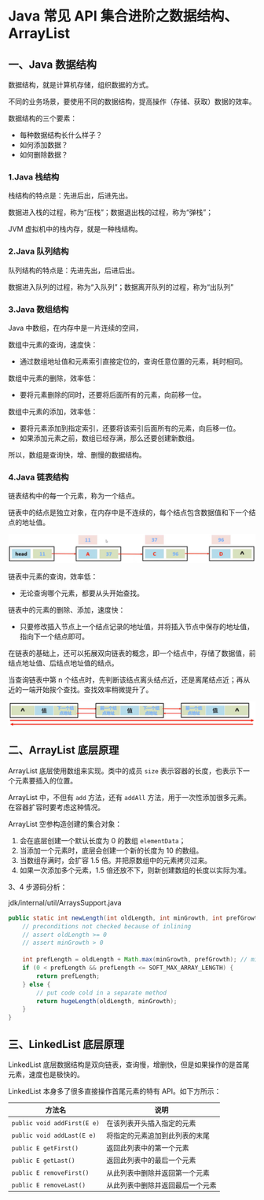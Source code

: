 # Java 常见 API 集合进阶之数据结构、ArrayList

## 一、Java 数据结构

数据结构，就是计算机存储，组织数据的方式。

不同的业务场景，要使用不同的数据结构，提高操作（存储、获取）数据的效率。

数据结构的三个要素：

- 每种数据结构长什么样子？
- 如何添加数据？
- 如何删除数据？

### 1.Java 栈结构

栈结构的特点是：先进后出，后进先出。

数据进入栈的过程，称为“压栈”；数据退出栈的过程，称为“弹栈”；

JVM 虚拟机中的栈内存，就是一种栈结构。

### 2.Java 队列结构

队列结构的特点是：先进先出，后进后出。

数据进入队列的过程，称为“入队列”；数据离开队列的过程，称为“出队列”

### 3.Java 数组结构

Java 中数组，在内存中是一片连续的空间，

数组中元素的查询，速度快：

- 通过数组地址值和元素索引直接定位的，查询任意位置的元素，耗时相同。

数组中元素的删除，效率低：

- 要将元素删除的同时，还要将后面所有的元素，向前移一位。

数组中元素的添加，效率低：

- 要将元素添加到指定索引，还要将该索引后面所有的元素，向后移一位。
- 如果添加元素之前，数组已经存满，那么还要创建新数组。

所以，数组是查询快，增、删慢的数据结构。

### 4.Java 链表结构

链表结构中的每一个元素，称为一个结点。

链表中的结点是独立对象，在内存中是不连续的，每个结点包含数据值和下一个结点的地址值。

![链表](NodeAssets/链表.jpg)

链表中元素的查询，效率低：

- 无论查询哪个元素，都要从头开始查找。

链表中的元素的删除、添加，速度快：

- 只要修改插入节点上一个结点记录的地址值，并将插入节点中保存的地址值，指向下一个结点即可。

在链表的基础上，还可以拓展双向链表的概念，即一个结点中，存储了数据值，前结点地址值、后结点地址值的结点。

当查询链表中第 n 个结点时，先判断该结点离头结点近，还是离尾结点近；再从近的一端开始挨个查找。查找效率稍微提升了。

![双向链表](NodeAssets/双向链表.jpg)

## 二、ArrayList 底层原理

ArrayList 底层使用数组来实现。类中的成员 `size` 表示容器的长度，也表示下一个元素要插入的位置。

ArrayList 中，不但有 `add` 方法，还有 `addAll` 方法，用于一次性添加很多元素。在容器扩容时要考虑这种情况。

ArrayList 空参构造创建的集合对象：

1. 会在底层创建一个默认长度为 0 的数组 `elementData`；
2. 当添加一个元素时，底层会创建一个新的长度为 10 的数组。
3. 当数组存满时，会扩容 1.5 倍。并把原数组中的元素拷贝过来。
4. 如果一次添加多个元素，1.5 倍还放不下，则新创建数组的长度以实际为准。

3、4 步源码分析：

jdk/internal/util/ArraysSupport.java

```java
public static int newLength(int oldLength, int minGrowth, int prefGrowth) {
    // preconditions not checked because of inlining
    // assert oldLength >= 0
    // assert minGrowth > 0

    int prefLength = oldLength + Math.max(minGrowth, prefGrowth); // might overflow
    if (0 < prefLength && prefLength <= SOFT_MAX_ARRAY_LENGTH) {
        return prefLength;
    } else {
        // put code cold in a separate method
        return hugeLength(oldLength, minGrowth);
    }
}
```

## 三、LinkedList 底层原理

LinkedList 底层数据结构是双向链表，查询慢，增删快，但是如果操作的是首尾元素，速度也是极快的。

LinkedList 本身多了很多直接操作首尾元素的特有 API。如下方所示：

| 方法名                      | 说明                             |
| --------------------------- | -------------------------------- |
| `public void addFirst(E e)` | 在该列表开头插入指定的元素       |
| `public void addLast(E e)`  | 将指定的元素追加到此列表的末尾   |
| `public E getFirst()`       | 返回此列表中的第一个元素         |
| `public E getLast()`        | 返回此列表中的最后一个元素       |
| `public E removeFirst()`    | 从此列表中删除并返回第一个元素   |
| `public E removeLast()`     | 从此列表中删除并返回最后一个元素 |

